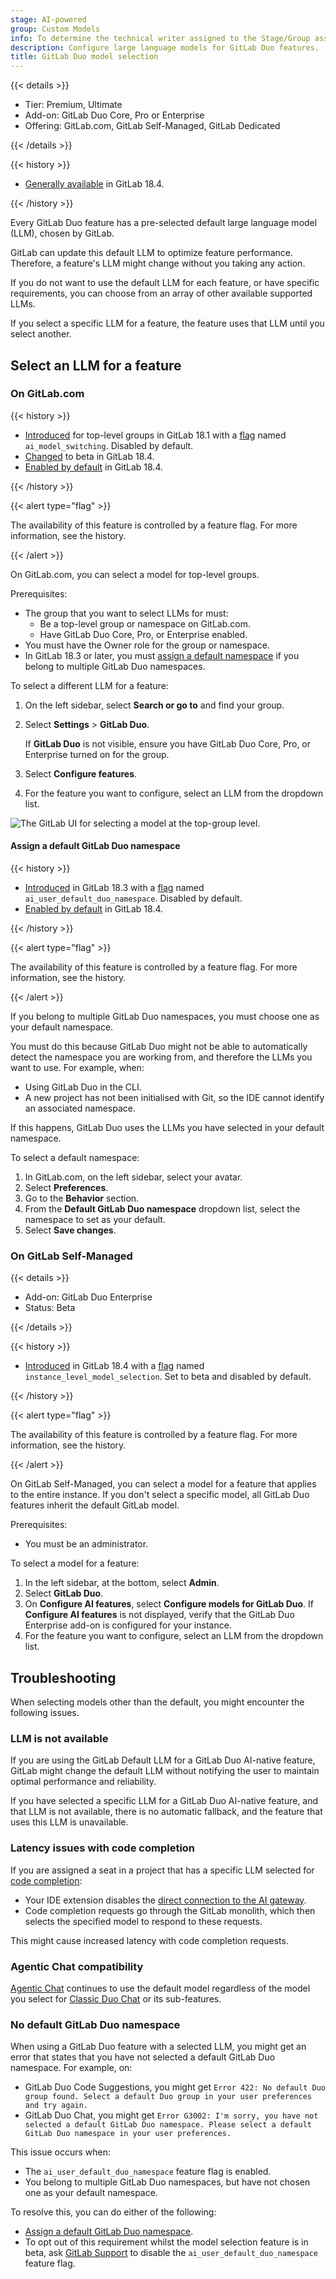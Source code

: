 ```yaml
---
stage: AI-powered
group: Custom Models
info: To determine the technical writer assigned to the Stage/Group associated with this page, see https://handbook.gitlab.com/handbook/product/ux/technical-writing/#assignments
description: Configure large language models for GitLab Duo features.
title: GitLab Duo model selection
---
```


{{< details >}}

- Tier: Premium, Ultimate
- Add-on: GitLab Duo Core, Pro or Enterprise
- Offering: GitLab.com, GitLab Self-Managed, GitLab Dedicated

{{< /details >}}

{{< history >}}

- [Generally available](https://gitlab.com/groups/gitlab-org/-/epics/18818) in GitLab 18.4.

{{< /history >}}

Every GitLab Duo feature has a pre-selected default large language model (LLM), chosen by GitLab.

GitLab can update this default LLM to optimize feature performance. Therefore, a feature's LLM might change without you taking any action.

If you do not want to use the default LLM for each feature, or have specific requirements, you can choose from an array of other available supported LLMs.

If you select a specific LLM for a feature, the feature uses that LLM until you select another.

## Select an LLM for a feature

### On GitLab.com

{{< history >}}

- [Introduced](https://gitlab.com/groups/gitlab-org/-/epics/17570) for top-level groups in GitLab 18.1 with a [flag](../../administration/feature_flags/_index.md) named `ai_model_switching`. Disabled by default.
- [Changed](https://gitlab.com/gitlab-org/gitlab/-/issues/526307) to beta in GitLab 18.4.
- [Enabled by default](https://gitlab.com/gitlab-org/gitlab/-/issues/526307) in GitLab 18.4.

{{< /history >}}

{{< alert type="flag" >}}

The availability of this feature is controlled by a feature flag.
For more information, see the history.

{{< /alert >}}

On GitLab.com, you can select a model for top-level groups.

Prerequisites:

- The group that you want to select LLMs for must:
  - Be a top-level group or namespace on GitLab.com.
  - Have GitLab Duo Core, Pro, or Enterprise enabled.
- You must have the Owner role for the group or namespace.
- In GitLab 18.3 or later, you must [assign a default namespace](#assign-a-default-gitlab-duo-namespace) if you belong to multiple GitLab Duo namespaces.

To select a different LLM for a feature:

1. On the left sidebar, select **Search or go to** and find your group.
1. Select **Settings** > **GitLab Duo**.

   If **GitLab Duo** is not visible, ensure you have GitLab Duo Core, Pro, or Enterprise turned on for the group.
1. Select **Configure features**.
1. For the feature you want to configure, select an LLM from the dropdown list.

![The GitLab UI for selecting a model at the top-group level.](img/configure_model_selections_v18_1.png)

#### Assign a default GitLab Duo namespace

{{< history >}}

- [Introduced](https://gitlab.com/gitlab-org/gitlab/-/issues/552081) in GitLab 18.3 with a [flag](../../administration/feature_flags/_index.md) named `ai_user_default_duo_namespace`. Disabled by default.
- [Enabled by default](https://gitlab.com/gitlab-org/gitlab/-/issues/560319) in GitLab 18.4.

{{< /history >}}

{{< alert type="flag" >}}

The availability of this feature is controlled by a feature flag.
For more information, see the history.

{{< /alert >}}

If you belong to multiple GitLab Duo namespaces, you must choose one as your default namespace.

You must do this because GitLab Duo might not be able to automatically detect the namespace you are working from, and therefore the LLMs you want to use. For example, when:

- Using GitLab Duo in the CLI.
- A new project has not been initialised with Git, so the IDE cannot identify an associated namespace.

If this happens, GitLab Duo uses the LLMs you have selected in your default namespace.

To select a default namespace:

1. In GitLab.com, on the left sidebar, select your avatar.
1. Select **Preferences**.
1. Go to the **Behavior** section.
1. From the **Default GitLab Duo namespace** dropdown list, select the namespace to set as your default.
1. Select **Save changes**.

### On GitLab Self-Managed

{{< details >}}

- Add-on: GitLab Duo Enterprise
- Status: Beta

{{< /details >}}

{{< history >}}

- [Introduced](https://gitlab.com/groups/gitlab-org/-/epics/19144) in GitLab 18.4 with a [flag](../../administration/feature_flags/_index.md) named `instance_level_model_selection`. Set to beta and disabled by default.

{{< /history >}}

{{< alert type="flag" >}}

The availability of this feature is controlled by a feature flag.
For more information, see the history.

{{< /alert >}}

On GitLab Self-Managed, you can select a model for a feature that applies to the entire instance. If you don't select a specific model, all GitLab Duo features inherit the default GitLab model.

Prerequisites:

- You must be an administrator.

To select a model for a feature:

1. In the left sidebar, at the bottom, select **Admin**.
1. Select **GitLab Duo**.
1. On **Configure AI features**, select **Configure models for GitLab Duo**. If **Configure AI features** is not displayed, verify that the GitLab Duo Enterprise add-on is configured for your instance.
1. For the feature you want to configure, select an LLM from the dropdown list.

## Troubleshooting

When selecting models other than the default, you might encounter the following issues.

### LLM is not available

If you are using the GitLab Default LLM for a GitLab Duo AI-native feature, GitLab might change the default LLM without notifying the user to maintain optimal performance and reliability.

If you have selected a specific LLM for a GitLab Duo AI-native feature, and that LLM is not available, there is no automatic fallback, and the feature that uses this LLM is unavailable.

### Latency issues with code completion

If you are assigned a seat in a project that has a specific LLM selected for [code completion](../project/repository/code_suggestions/_index.md#code-completion-and-generation):

- Your IDE extension disables the [direct connection to the AI gateway](../../administration/gitlab_duo/gateway.md#region-support).
- Code completion requests go through the GitLab monolith, which then selects the specified model to respond to these requests.

This might cause increased latency with code completion requests.

### Agentic Chat compatibility

[Agentic Chat](../gitlab_duo_chat/agentic_chat.md) continues to use the default model regardless of the model you select for [Classic Duo Chat](../gitlab_duo_chat/_index.md) or its sub-features.

### No default GitLab Duo namespace

When using a GitLab Duo feature with a selected LLM, you might get an error that states that you have not selected a default GitLab Duo namespace. For example, on:

- GitLab Duo Code Suggestions, you might get `Error 422: No default Duo group found. Select a default Duo group in your user preferences and try again.`
- GitLab Duo Chat, you might get `Error G3002: I'm sorry, you have not selected a default GitLab Duo namespace. Please select a default GitLab Duo namespace in your user preferences.`

This issue occurs when:

- The `ai_user_default_duo_namespace` feature flag is enabled.
- You belong to multiple GitLab Duo namespaces, but have not chosen one as your default namespace.

To resolve this, you can do either of the following:

- [Assign a default GitLab Duo namespace](#assign-a-default-gitlab-duo-namespace).
- To opt out of this requirement whilst the model selection feature is in beta, ask [GitLab Support](https://about.gitlab.com/support/) to disable the `ai_user_default_duo_namespace` feature flag.
